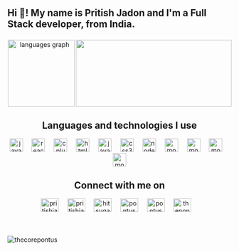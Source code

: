 <h2 align="left">Hi 👋! My name is Pritish Jadon and I'm a Full Stack developer, from India. </h2>

###

<div align="center">
  <img src="https://github-readme-stats.vercel.app/api/top-langs?username=thecorepontus&locale=en&hide_title=false&layout=compact&card_width=320&langs_count=5&theme=dracula&hide_border=false" height="150" alt="languages graph"  />
  <img align="right" height="150" src="https://64.media.tumblr.com/f0d375bf563052ecc0835bf18c66a8ac/32ea6a988fe13afd-64/s540x810/b764ebdc8a0eb1aa913769918f6440d0d8d93117.gif" width="350" />
</div>

###



###


<h2 align="center">Languages and technologies I use </h2>


<div align="center">
  
  
  <img src="https://cdn.jsdelivr.net/gh/devicons/devicon/icons/javascript/javascript-original.svg" height="30" alt="javascript logo"  />
  <img width="12" />
  <img src="https://cdn.jsdelivr.net/gh/devicons/devicon/icons/react/react-original.svg" height="30" alt="react logo"  />
  <img width="12" />
  <img src="https://cdn.jsdelivr.net/gh/devicons/devicon@latest/icons/cplusplus/cplusplus-original.svg" height="30" alt="cplusplus logo" />
  <img width="12" />
  <img src="https://cdn.jsdelivr.net/gh/devicons/devicon/icons/html5/html5-original.svg" height="30" alt="html5 logo"  />
  <img width="12" />
  <img src="https://cdn.jsdelivr.net/gh/devicons/devicon@latest/icons/java/java-original.svg" height="30" alt="java logo" />
  <img width="12" />        
  <img src="https://cdn.jsdelivr.net/gh/devicons/devicon/icons/css3/css3-original.svg" height="30" alt="css3 logo"  />
  <img width="12" />
  <img src="https://cdn.jsdelivr.net/gh/devicons/devicon@latest/icons/nodejs/nodejs-original-wordmark.svg" height="30" alt="nodejs logo" />
  <img width="12" /> 
  <img src="https://cdn.jsdelivr.net/gh/devicons/devicon@latest/icons/mongodb/mongodb-original.svg" height="30" alt="mongodb logo" />
  <img width="12" /> 
  <img src="https://cdn.jsdelivr.net/gh/devicons/devicon@latest/icons/bootstrap/bootstrap-original.svg" height="30" alt="mongodb logo" />
  <img width="12" /> 
  <img src="https://cdn.jsdelivr.net/gh/devicons/devicon@latest/icons/express/express-original.svg" height="30" alt="mongodb logo" />
  <img width="12" /> 
  <img src="https://cdn.jsdelivr.net/gh/devicons/devicon@latest/icons/tailwindcss/tailwindcss-original.svg" height="30" alt="mongodb logo" />
  
</div>

###

<h2 align="center">Connect with me on </h2>

<div align="center">
  <a href="https://www.linkedin.com/in/pritish-jadon-025451250/?originalSubdomain=in" target="blank"><img align="center" src="https://img.icons8.com/?size=100&id=13930&format=png&color=000000" alt="pritishjadon" height="30" width="40" /></a>
  &nbsp; &nbsp;
  <a href="mailto:pritishjadon25@gmail.com" target="blank"><img align="center" src="https://img.icons8.com/?size=100&id=qyRpAggnV0zH&format=png&color=000000" alt="pritishjadon25@gmail.com" height="30" width="40" /></a>
  &nbsp; &nbsp;
  <a href="https://twitter.com/hitsugayatt" target="blank"><img align="center" src="https://raw.githubusercontent.com/rahuldkjain/github-profile-readme-generator/master/src/images/icons/Social/twitter.svg" alt="hitsugayatt" height="30" width="40" /></a> &nbsp; &nbsp;
<a href="https://www.codechef.com/users/pontus" target="blank"><img align="center" src="https://img.icons8.com/?size=100&id=O4SEeX66BY8o&format=png&color=000000" alt="pontus" height="30" width="40" /></a> &nbsp; &nbsp;
<a href="https://codeforces.com/profile/pontus" target="blank"><img align="center" src="https://raw.githubusercontent.com/rahuldkjain/github-profile-readme-generator/master/src/images/icons/Social/codeforces.svg" alt="pontus" height="30" width="40" /></a> &nbsp; &nbsp;
<a href="https://www.leetcode.com/thepontus" target="blank"><img align="center" src="https://raw.githubusercontent.com/rahuldkjain/github-profile-readme-generator/master/src/images/icons/Social/leet-code.svg" alt="thepontus" height="30" width="40" /></a> &nbsp; &nbsp;
</div>



###

<br clear="both">

<p align="left"> <img src="https://komarev.com/ghpvc/?username=thecorepontus&label=Profile%20views&color=ff0033&style=flat" alt="thecorepontus" /> </p>
